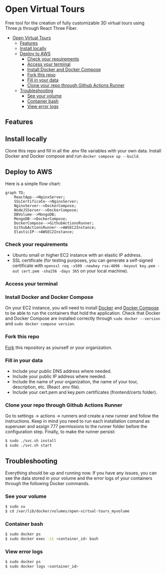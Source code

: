 # Open Virtual Tours
Free tool for the creation of fully customizable 3D virtual tours using Three.js through React Three Fiber.

- [Open Virtual Tours](#open-virtual-tours)
  - [Features](#features)
  - [Install locally](#install-locally)
  - [Deploy to AWS](#deploy-to-aws)
    - [Check your requirements](#check-your-requirements)
    - [Access your terminal](#access-your-terminal)
    - [Install Docker and Docker Compose](#install-docker-and-docker-compose)
    - [Fork this repo](#fork-this-repo)
    - [Fill in your data](#fill-in-your-data)
    - [Clone your repo through Github Actions Runner](#clone-your-repo-through-github-actions-runner)
  - [Troubleshooting](#troubleshooting)
    - [See your volume](#see-your-volume)
    - [Container bash](#container-bash)
    - [View error logs](#view-error-logs)


## Features
## Install locally
Clone this repo and fill in all the .env file variables with your own data. Install Docker and Docker compose and run `docker compose up --build`. 
## Deploy to AWS
Here is a simple flow chart:

```mermaid
graph TD;
    ReactApp-->NginxServer;
    SSLCertificate-->NginxServer;
    NginxServer-->DockerCompose;
    NodeJSServer-->DockerCompose;
    DBVolume-->MongoDB;
    MongoDB-->DockerCompose;
    DockerCompose-->GithubActionsRunner;
    GithubActionsRunner-->AWSEC2Instance;
    ElasticIP-->AWSEC2Instance;
```
### Check your requirements
- Ubuntu small or higher EC2 instance with an elastic IP address.
- SSL certificate (for testing purposes, you can generate a self-signed certificate with `openssl req -x509 -newkey rsa:4096 -keyout key.pem -out cert.pem -sha256 -days 365` on your local machine).
### Access your terminal
### Install Docker and Docker Compose
On your EC2 instance, you will need to install [Docker](https://docs.docker.com/engine/install/ubuntu/) and [Docker Compose](https://docs.docker.com/compose/install/linux/#install-using-the-repository) to be able to run the containers that hold the application. Check that Docker and Docker Compose are installed correctly through `sudo docker --version` and `sudo docker compose version`.
### Fork this repo
[Fork](https://docs.github.com/en/pull-requests/collaborating-with-pull-requests/working-with-forks/fork-a-repo) this repository as yourself or your organization.
### Fill in your data
 - Include your public DNS address where needed.
 - Include your public IP address where needed.
 - Include the name of your organization, the name of your tour, description, etc. (React .env file).
 - Include your cert.pem and key.pem certificates (frontend/certs folder).
### Clone your repo through Github Actions Runner
Go to settings -> actions -> runners and create a new runner and follow the instructions. Keep in mind you need to run each installation comand as superuser and assign 777 permissions to the runner folder before the configuration step. Finally, to make the runner persist:
```bash
$ sudo ./svc.sh install
$ sudo ./svc.sh start
```
## Troubleshooting
Everything should be up and running now. If you have any issues, you can see the data stored in your volume and the error logs of your containers through the following Docker commands.
### See your volume
```bash
$ sudo su
$ cd /var/lib/docker/volumes/open-virtual-tours_myvolume
```
### Container bash
```bash
$ sudo docker ps
$ sudo docker exec -it <container_id> bash
```
### View error logs
```bash
$ sudo docker ps
$ sudo docker logs <container_id>
```
